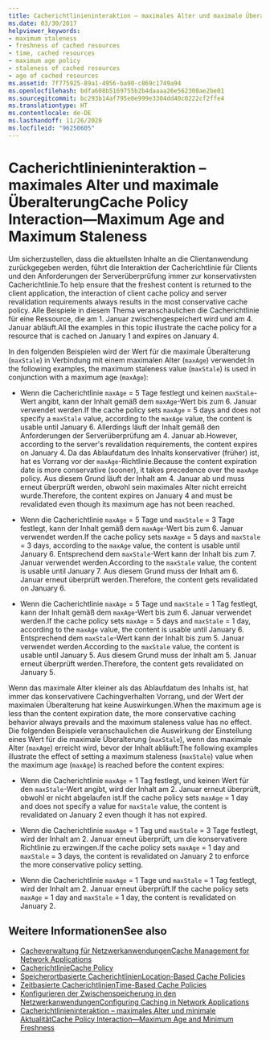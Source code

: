 ```yaml
---
title: Cacherichtlinieninteraktion – maximales Alter und maximale Überalterung
ms.date: 03/30/2017
helpviewer_keywords:
- maximum staleness
- freshness of cached resources
- time, cached resources
- maximum age policy
- staleness of cached resources
- age of cached resources
ms.assetid: 7f775925-89a1-4956-ba90-c869c1749a94
ms.openlocfilehash: bdfa608b5169755b2b4daaaa26e562308ae2be01
ms.sourcegitcommit: bc293b14af795e0e999e3304dd40c0222cf2ffe4
ms.translationtype: HT
ms.contentlocale: de-DE
ms.lasthandoff: 11/26/2020
ms.locfileid: "96250605"
---
```

# <a name="cache-policy-interactionmaximum-age-and-maximum-staleness"></a><span data-ttu-id="ec022-102">Cacherichtlinieninteraktion – maximales Alter und maximale Überalterung</span><span class="sxs-lookup"><span data-stu-id="ec022-102">Cache Policy Interaction—Maximum Age and Maximum Staleness</span></span>

<span data-ttu-id="ec022-103">Um sicherzustellen, dass die aktuellsten Inhalte an die Clientanwendung zurückgegeben werden, führt die Interaktion der Cacherichtlinie für Clients und den Anforderungen der Serverüberprüfung immer zur konservativsten Cacherichtlinie.</span><span class="sxs-lookup"><span data-stu-id="ec022-103">To help ensure that the freshest content is returned to the client application, the interaction of client cache policy and server revalidation requirements always results in the most conservative cache policy.</span></span> <span data-ttu-id="ec022-104">Alle Beispiele in diesem Thema veranschaulichen die Cacherichtlinie für eine Ressource, die am 1. Januar zwischengespeichert wird und am 4. Januar abläuft.</span><span class="sxs-lookup"><span data-stu-id="ec022-104">All the examples in this topic illustrate the cache policy for a resource that is cached on January 1 and expires on January 4.</span></span>  
  
 <span data-ttu-id="ec022-105">In den folgenden Beispielen wird der Wert für die maximale Überalterung (`maxStale`) in Verbindung mit einem maximalen Alter (`maxAge`) verwendet:</span><span class="sxs-lookup"><span data-stu-id="ec022-105">In the following examples, the maximum staleness value (`maxStale`) is used in conjunction with a maximum age (`maxAge`):</span></span>  
  
- <span data-ttu-id="ec022-106">Wenn die Cacherichtlinie `maxAge` = 5 Tage festlegt und keinen `maxStale`-Wert angibt, kann der Inhalt gemäß dem `maxAge`-Wert bis zum 6. Januar verwendet werden.</span><span class="sxs-lookup"><span data-stu-id="ec022-106">If the cache policy sets `maxAge` = 5 days and does not specify a `maxStale` value, according to the `maxAge` value, the content is usable until January 6.</span></span> <span data-ttu-id="ec022-107">Allerdings läuft der Inhalt gemäß den Anforderungen der Serverüberprüfung am 4. Januar ab.</span><span class="sxs-lookup"><span data-stu-id="ec022-107">However, according to the server's revalidation requirements, the content expires on January 4.</span></span> <span data-ttu-id="ec022-108">Da das Ablaufdatum des Inhalts konservativer (früher) ist, hat es Vorrang vor der `maxAge`-Richtlinie.</span><span class="sxs-lookup"><span data-stu-id="ec022-108">Because the content expiration date is more conservative (sooner), it takes precedence over the `maxAge` policy.</span></span> <span data-ttu-id="ec022-109">Aus diesem Grund läuft der Inhalt am 4. Januar ab und muss erneut überprüft werden, obwohl sein maximales Alter nicht erreicht wurde.</span><span class="sxs-lookup"><span data-stu-id="ec022-109">Therefore, the content expires on January 4 and must be revalidated even though its maximum age has not been reached.</span></span>  
  
- <span data-ttu-id="ec022-110">Wenn die Cacherichtlinie `maxAge` = 5 Tage und `maxStale` = 3 Tage festlegt, kann der Inhalt gemäß dem `maxAge`-Wert bis zum 6. Januar verwendet werden.</span><span class="sxs-lookup"><span data-stu-id="ec022-110">If the cache policy sets `maxAge` = 5 days and `maxStale` = 3 days, according to the `maxAge` value, the content is usable until January 6.</span></span> <span data-ttu-id="ec022-111">Entsprechend dem `maxStale`-Wert kann der Inhalt bis zum 7. Januar verwendet werden.</span><span class="sxs-lookup"><span data-stu-id="ec022-111">According to the `maxStale` value, the content is usable until January 7.</span></span> <span data-ttu-id="ec022-112">Aus diesem Grund muss der Inhalt am 6. Januar erneut überprüft werden.</span><span class="sxs-lookup"><span data-stu-id="ec022-112">Therefore, the content gets revalidated on January 6.</span></span>  
  
- <span data-ttu-id="ec022-113">Wenn die Cacherichtlinie `maxAge` = 5 Tage und `maxStale` = 1 Tag festlegt, kann der Inhalt gemäß dem `maxAge`-Wert bis zum 6. Januar verwendet werden.</span><span class="sxs-lookup"><span data-stu-id="ec022-113">If the cache policy sets `maxAge` = 5 days and `maxStale` = 1 day, according to the `maxAge` value, the content is usable until January 6.</span></span> <span data-ttu-id="ec022-114">Entsprechend dem `maxStale`-Wert kann der Inhalt bis zum 5. Januar verwendet werden.</span><span class="sxs-lookup"><span data-stu-id="ec022-114">According to the `maxStale` value, the content is usable until January 5.</span></span> <span data-ttu-id="ec022-115">Aus diesem Grund muss der Inhalt am 5. Januar erneut überprüft werden.</span><span class="sxs-lookup"><span data-stu-id="ec022-115">Therefore, the content gets revalidated on January 5.</span></span>  
  
 <span data-ttu-id="ec022-116">Wenn das maximale Alter kleiner als das Ablaufdatum des Inhalts ist, hat immer das konservativere Cachingverhalten Vorrang, und der Wert der maximalen Überalterung hat keine Auswirkungen.</span><span class="sxs-lookup"><span data-stu-id="ec022-116">When the maximum age is less than the content expiration date, the more conservative caching behavior always prevails and the maximum staleness value has no effect.</span></span> <span data-ttu-id="ec022-117">Die folgenden Beispiele veranschaulichen die Auswirkung der Einstellung eines Wert für die maximale Überalterung (`maxStale`), wenn das maximale Alter (`maxAge`) erreicht wird, bevor der Inhalt abläuft:</span><span class="sxs-lookup"><span data-stu-id="ec022-117">The following examples illustrate the effect of setting a maximum staleness (`maxStale`) value when the maximum age (`maxAge`) is reached before the content expires:</span></span>  
  
- <span data-ttu-id="ec022-118">Wenn die Cacherichtlinie `maxAge` = 1 Tag festlegt, und keinen Wert für den `maxStale`-Wert angibt, wird der Inhalt am 2. Januar erneut überprüft, obwohl er nicht abgelaufen ist.</span><span class="sxs-lookup"><span data-stu-id="ec022-118">If the cache policy sets `maxAge` = 1 day and does not specify a value for `maxStale` value, the content is revalidated on January 2 even though it has not expired.</span></span>  
  
- <span data-ttu-id="ec022-119">Wenn die Cacherichtlinie `maxAge` = 1 Tag und `maxStale` = 3 Tage festlegt, wird der Inhalt am 2. Januar erneut überprüft, um die konservativere Richtlinie zu erzwingen.</span><span class="sxs-lookup"><span data-stu-id="ec022-119">If the cache policy sets `maxAge` = 1 day and `maxStale` = 3 days, the content is revalidated on January 2 to enforce the more conservative policy setting.</span></span>  
  
- <span data-ttu-id="ec022-120">Wenn die Cacherichtlinie `maxAge` = 1 Tage und `maxStale` = 1 Tag festlegt, wird der Inhalt am 2. Januar erneut überprüft.</span><span class="sxs-lookup"><span data-stu-id="ec022-120">If the cache policy sets `maxAge` = 1 day and `maxStale` = 1 day, the content is revalidated on January 2.</span></span>  
  
## <a name="see-also"></a><span data-ttu-id="ec022-121">Weitere Informationen</span><span class="sxs-lookup"><span data-stu-id="ec022-121">See also</span></span>

- [<span data-ttu-id="ec022-122">Cacheverwaltung für Netzwerkanwendungen</span><span class="sxs-lookup"><span data-stu-id="ec022-122">Cache Management for Network Applications</span></span>](cache-management-for-network-applications.md)
- [<span data-ttu-id="ec022-123">Cacherichtlinie</span><span class="sxs-lookup"><span data-stu-id="ec022-123">Cache Policy</span></span>](cache-policy.md)
- [<span data-ttu-id="ec022-124">Speicherortbasierte Cacherichtlinien</span><span class="sxs-lookup"><span data-stu-id="ec022-124">Location-Based Cache Policies</span></span>](location-based-cache-policies.md)
- [<span data-ttu-id="ec022-125">Zeitbasierte Cacherichtlinien</span><span class="sxs-lookup"><span data-stu-id="ec022-125">Time-Based Cache Policies</span></span>](time-based-cache-policies.md)
- [<span data-ttu-id="ec022-126">Konfigurieren der Zwischenspeicherung in den Netzwerkanwendungen</span><span class="sxs-lookup"><span data-stu-id="ec022-126">Configuring Caching in Network Applications</span></span>](configuring-caching-in-network-applications.md)
- [<span data-ttu-id="ec022-127">Cacherichtlinieninteraktion – maximales Alter und minimale Aktualität</span><span class="sxs-lookup"><span data-stu-id="ec022-127">Cache Policy Interaction—Maximum Age and Minimum Freshness</span></span>](cache-policy-interaction-maximum-age-and-minimum-freshness.md)
